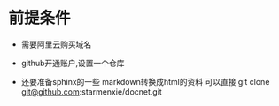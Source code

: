 # 前提条件

* 需要阿里云购买域名

* github开通账户,设置一个仓库

* 还要准备sphinx的一些 markdown转换成html的资料
  可以直接 git clone git@github.com:starmenxie/docnet.git
